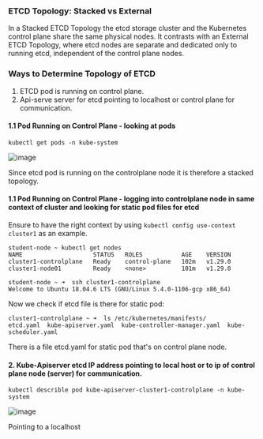 
### ETCD Topology: Stacked vs External
In a Stacked ETCD Topology the etcd storage cluster and the Kubernetes control plane share the same physical nodes. It contrasts with an External ETCD Topology, where etcd nodes are separate and dedicated only to running etcd, independent of the control plane nodes.

### Ways to Determine Topology of ETCD
1.  ETCD pod is running on control plane.
3. Api-serve server for etcd pointing to localhost or control plane for communication.

#### 1.1 Pod Running on Control Plane - looking at pods

   ```
   kubectl get pods -n kube-system
   ```

![image](https://github.com/user-attachments/assets/da30b509-295a-4b15-94e3-9dc79a2d1e68)

Since etcd pod is running on the controlplane node it is therefore a stacked topology.

#### 1.1 Pod Running on Control Plane - logging into controlplane node in same context of cluster and looking for static pod files for etcd

Ensure to have the right context by using `kubectl config use-context cluster1` as an example. 

```
student-node ~ kubectl get nodes
NAME                    STATUS   ROLES           AGE    VERSION
cluster1-controlplane   Ready    control-plane   102m   v1.29.0
cluster1-node01         Ready    <none>          101m   v1.29.0
```

```
student-node ~ ➜  ssh cluster1-controlplane
Welcome to Ubuntu 18.04.6 LTS (GNU/Linux 5.4.0-1106-gcp x86_64)
```

Now we check if etcd file is there for static pod:
```
cluster1-controlplane ~ ➜  ls /etc/kubernetes/manifests/
etcd.yaml  kube-apiserver.yaml  kube-controller-manager.yaml  kube-scheduler.yaml
```

There is a file etcd.yaml for static pod that's on control plane node.

#### 2. Kube-Apiserver etcd IP address pointing to local host or to ip of control plane node (server) for communication.

   ```
   kubectl describle pod kube-apiserver-cluster1-controlplane -n kube-system
   ```

   ![image](https://github.com/user-attachments/assets/9bc81a83-9067-4833-9304-c9b82cf3eab0)

   Pointing to a localhost
